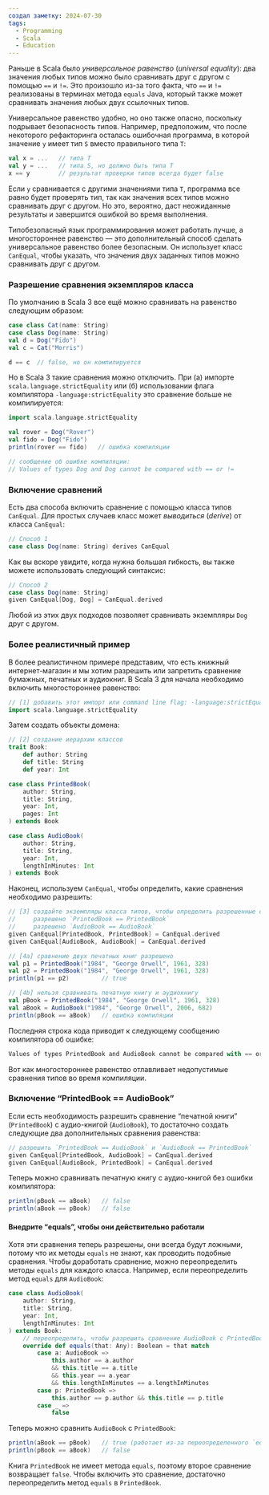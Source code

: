 ```yaml
---
создал заметку: 2024-07-30
tags:
  - Programming
  - Scala
  - Education
---
```

Раньше в Scala было _универсальное равенство_ (_universal equality_): два значения любых типов можно было сравнивать друг с другом с помощью `==` и `!=`. Это произошло из-за того факта, что `==` и `!=` реализованы в терминах метода `equals` Java, который также может сравнивать значения любых двух ссылочных типов.

Универсальное равенство удобно, но оно также опасно, поскольку подрывает безопасность типов. Например, предположим, что после некоторого рефакторинга осталась ошибочная программа, в которой значение `y` имеет тип `S` вместо правильного типа `T`:
```scala
val x = ...   // типа T
val y = ...   // типа S, но должно быть типа T
x == y        // результат проверки типов всегда будет false
```
Если `y` сравнивается с другими значениями типа `T`, программа все равно будет проверять тип, так как значения всех типов можно сравнивать друг с другом. Но это, вероятно, даст неожиданные результаты и завершится ошибкой во время выполнения.

Типобезопасный язык программирования может работать лучше, а многостороннее равенство — это дополнительный способ сделать универсальное равенство более безопасным. Он использует класс `CanEqual`, чтобы указать, что значения двух заданных типов можно сравнивать друг с другом.
### Разрешение сравнения экземпляров класса
По умолчанию в Scala 3 все ещё можно сравнивать на равенство следующим образом:
```scala
case class Cat(name: String)
case class Dog(name: String)
val d = Dog("Fido")
val c = Cat("Morris")

d == c  // false, но он компилируется
```
Но в Scala 3 такие сравнения можно отключить. При (а) импорте `scala.language.strictEquality` или (б) использовании флага компилятора `-language:strictEquality` это сравнение больше не компилируется:
```scala
import scala.language.strictEquality

val rover = Dog("Rover")
val fido = Dog("Fido")
println(rover == fido)   // ошибка компиляции

// сообщение об ошибке компиляции:
// Values of types Dog and Dog cannot be compared with == or !=
```
### Включение сравнений
Есть два способа включить сравнение с помощью класса типов `CanEqual`. Для простых случаев класс может _выводиться_ (_derive_) от класса `CanEqual`:
```scala
// Способ 1
case class Dog(name: String) derives CanEqual
```
Как вы вскоре увидите, когда нужна большая гибкость, вы также можете использовать следующий синтаксис:
```scala
// Способ 2
case class Dog(name: String)
given CanEqual[Dog, Dog] = CanEqual.derived
```
Любой из этих двух подходов позволяет сравнивать экземпляры `Dog` друг с другом.
### Более реалистичный пример
В более реалистичном примере представим, что есть книжный интернет-магазин и мы хотим разрешить или запретить сравнение бумажных, печатных и аудиокниг. В Scala 3 для начала необходимо включить многостороннее равенство:
```scala
// [1] добавить этот импорт или command line flag: -language:strictEquality
import scala.language.strictEquality
```
Затем создать объекты домена:
```scala
// [2] создание иерархии классов
trait Book:
    def author: String
    def title: String
    def year: Int

case class PrintedBook(
    author: String,
    title: String,
    year: Int,
    pages: Int
) extends Book

case class AudioBook(
    author: String,
    title: String,
    year: Int,
    lengthInMinutes: Int
) extends Book
```
Наконец, используем `CanEqual`, чтобы определить, какие сравнения необходимо разрешить:
```scala
// [3] создайте экземпляры класса типов, чтобы определить разрешенные сравнения.
//     разрешено `PrintedBook == PrintedBook`
//     разрешено `AudioBook == AudioBook`
given CanEqual[PrintedBook, PrintedBook] = CanEqual.derived
given CanEqual[AudioBook, AudioBook] = CanEqual.derived

// [4a] сравнение двух печатных книг разрешено
val p1 = PrintedBook("1984", "George Orwell", 1961, 328)
val p2 = PrintedBook("1984", "George Orwell", 1961, 328)
println(p1 == p2)         // true

// [4b] нельзя сравнивать печатную книгу и аудиокнигу
val pBook = PrintedBook("1984", "George Orwell", 1961, 328)
val aBook = AudioBook("1984", "George Orwell", 2006, 682)
println(pBook == aBook)   // ошибка компиляции
```
Последняя строка кода приводит к следующему сообщению компилятора об ошибке:
```scala
Values of types PrintedBook and AudioBook cannot be compared with == or !=
```
Вот как многостороннее равенство отлавливает недопустимые сравнения типов во время компиляции.
### Включение “PrintedBook == AudioBook”
Если есть необходимость разрешить сравнение “печатной книги” (`PrintedBook`) с аудио-книгой (`AudioBook`), то достаточно создать следующие два дополнительных сравнения равенства:
```scala
// разрешить `PrintedBook == AudioBook` и `AudioBook == PrintedBook`
given CanEqual[PrintedBook, AudioBook] = CanEqual.derived
given CanEqual[AudioBook, PrintedBook] = CanEqual.derived
```
Теперь можно сравнивать печатную книгу с аудио-книгой без ошибки компилятора:
```scala
println(pBook == aBook)   // false
println(aBook == pBook)   // false
```
#### Внедрите “equals”, чтобы они действительно работали
Хотя эти сравнения теперь разрешены, они всегда будут ложными, потому что их методы `equals` не знают, как проводить подобные сравнения. Чтобы доработать сравнение, можно переопределить методы `equals` для каждого класса. Например, если переопределить метод `equals` для `AudioBook`:
```scala
case class AudioBook(
    author: String,
    title: String,
    year: Int,
    lengthInMinutes: Int
) extends Book:
    // переопределить, чтобы разрешить сравнение AudioBook с PrintedBook
    override def equals(that: Any): Boolean = that match
        case a: AudioBook =>
            this.author == a.author
            && this.title == a.title
            && this.year == a.year
            && this.lengthInMinutes == a.lengthInMinutes
        case p: PrintedBook =>
            this.author == p.author && this.title == p.title
        case _ =>
            false
```
Теперь можно сравнить `AudioBook` с `PrintedBook`:
```scala
println(aBook == pBook)   // true (работает из-за переопределенного `equals` в `AudioBook`)
println(pBook == aBook)   // false
```
Книга `PrintedBook` не имеет метода `equals`, поэтому второе сравнение возвращает `false`. Чтобы включить это сравнение, достаточно переопределить метод `equals` в `PrintedBook`.